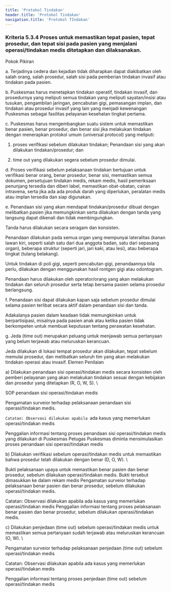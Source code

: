```yaml
---
title: 'Protokol Tindakan'
header.title: 'Protokol Tindakan'
navigation.title: 'Protokol TIndakan'
---
```


### Kriteria 5.3.4 Proses untuk memastikan tepat pasien, tepat prosedur, dan tepat sisi pada pasien yang menjalani operasi/tindakan medis ditetapkan dan dilaksanakan. 



Pokok Pikiran 

a. Terjadinya cedera dan kejadian tidak diharapkan dapat diakibatkan oleh salah orang, salah  prosedur,  salah sisi pada pemberian tindakan invasif atau tindakan pada pasien. 

b. Puskesmas harus menetapkan tindakan operatif, tindakan invasif, dan prosedurnya yang meliputi semua tindakan yang meliputi sayatan/insisi atau tusukan, pengambilan jaringan, pencabutan gigi, pemasangan implan, dan tindakan atau prosedur invasif yang lain yang menjadi kewenangan Puskesmas sebagai fasilitas pelayanan kesehatan tingkat pertama. 

c. Puskesmas harus mengembangkan  suatu  sistem untuk memastikan benar pasien, benar prosedur, dan benar sisi jika melakukan tindakan dengan menerapkan protokol umum (universal protocol) yang meliputi: 

1) proses verifikasi sebelum dilakukan tindakan; Penandaan 	sisi 	yang akan dilakukan tindakan/prosedur; dan 

2) time out yang dilakukan segera sebelum prosedur dimulai. 

d. Proses verifikasi sebelum pelaksanaan tindakan bertujuan untuk verifikasi benar orang, benar prosedur, benar sisi, memastikan semua dokumen, persetujuan tindakan medis, rekam medis, hasil pemeriksaan penunjang tersedia dan diberi label, memastikan obat-obatan, cairan intravena, serta jika ada ada produk darah yang diperlukan, peralatan medis atau implan tersedia dan siap digunakan. 

e. Penandaan sisi yang akan mendapat tindakan/prosedur dibuat dengan melibatkan pasien jika memungkinkan serta dilakukan dengan  tanda yang langsung dapat dikenali dan tidak membingungkan. 

Tanda harus dilakukan secara seragam dan konsisten. 

Penandaan dilakukan pada semua organ yang mempunyai lateralitas (kanan lawan kiri, seperti salah satu dari dua anggota badan,  satu dari sepasang organ), beberapa struktur (seperti jari, jari kaki, atau lesi), atau beberapa tingkat (tulang belakang). 

Untuk tindakan di poli gigi, seperti pencabutan gigi, penandaannya bila perlu, dilakukan dengan menggunakan hasil rontgen gigi atau odontogram. 

Penandaan harus dilakukan oleh operator/orang yang akan melakukan tindakan dan seluruh prosedur serta tetap bersama pasien selama prosedur berlangsung. 

f. Penandaan sisi dapat dilakukan kapan saja sebelum prosedur dimulai selama pasien terlibat secara aktif dalam penandaan sisi dan tanda. 

Adakalanya pasien dalam keadaan tidak memungkinkan untuk berpartisipasi, misalnya pada pasien anak atau ketika pasien tidak berkompeten untuk membuat keputusan tentang perawatan kesehatan. 

g. Jeda (time out) merupakan peluang untuk menjawab semua pertanyaan yang belum terjawab atau meluruskan kerancuan. 

Jeda dilakukan di lokasi tempat prosedur akan dilakukan, tepat sebelum memulai prosedur, dan melibatkan seluruh tim yang akan melakukan tindakan operasi atau invasif. 
Elemen Penilaian 




 a) Dilakukan penandaan sisi operasi/tindakan medis secara konsisten oleh pemberi pelayanan yang akan melakukan tindakan sesuai dengan kebijakan dan prosedur yang ditetapkan (R, O, W, S). \




SOP penandaan sisi operasi/tindakan medis 
 
Pengamatan surveior terhadap pelaksanaan penandaan sisi operasi/tindakan medis. 





`Catatan: Observasi dilakukan apabila `ada kasus yang memerlukan operasi/tindakan medis




Penggalian informasi tentang proses penandaan 
sisi operasi/tindakan medis yang dilakukan di Puskesmas 
Petugas Puskesmas diminta mensimulasikan proses penandaan sisi operasi/tindakan medis 




 b) Dilakukan verifikasi sebelum operasi/tindakan medis untuk memastikan bahwa prosedur telah dilakukan dengan benar (D, O, W).  \




Bukti pelaksanaan upaya untuk memastikan benar pasien dan benar prosedur, sebelum dilakukan operasi/tindakan medis. Bukti tersebut dimasukkan ke dalam rekam medis 
Pengamatan surveior terhadap pelaksanaan benar pasien dan benar prosedur, sebelum dilakukan operasi/tindakan medis. 


Catatan: Observasi dilakukan apabila ada kasus yang memerlukan operasi/tindakan medis 
Penggalian informasi tentang proses pelaksanaan benar pasien dan benar prosedur, sebelum dilakukan operasi/tindakan medis. 
 




 c) Dilakukan penjedaan (time out) sebelum operasi/tindakan medis untuk memastikan semua pertanyaan sudah terjawab atau meluruskan kerancuan (O, W).  \


Pengamatan surveior terhadap pelaksanaan penjedaan (time out) sebelum operasi/tindakan medis 





Catatan: Observasi dilakukan apabila ada kasus yang memerlukan operasi/tindakan medis 
 
Penggalian informasi tentang proses penjedaan 
(time out) sebelum operasi/tindakan medis 
 
	





